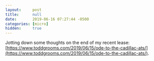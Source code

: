 ```yaml
---
layout:     post
title:      null
date:       2019-06-16 07:27:44 -0500
categories: [micro]
hidden:     true
---
```


Jotting down some thoughts on the end of my recent lease: [https://www.toddgrooms.com/2019/06/15/ode-to-the-cadillac-ats/](https://www.toddgrooms.com/2019/06/15/ode-to-the-cadillac-ats/).
